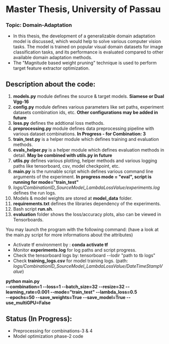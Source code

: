 
# Master Thesis, University of Passau
### Topic: Domain-Adaptation
- In this thesis, the development of a generalizable domain adaptation model is discussed, which would help to solve various computer vision tasks. The model is trained on popular visual domain datasets for image classification tasks, and its performance is evaluated compared to other available domain adaptation methods.
-  The "Magnitude based weight pruning" technique is used to perform target feature extractor optimization.

## Description about the code: 
1.  **models.py** module defines the source & target models. **Siamese or Dual Vgg-16**
2.  **config.py** module defines various parameters like set paths, experiment datasets combination ids, etc. **Other configurations may be added in future**
3.  **loss.py** defines the addtional loss methods.
4.  **preprocessing.py** module defines data preprocessing pipeline with various dataset combinations. **In Progress - for Combination: 3**
5. **train_test.py** is a helper module which defines training and evaluation methods.
6. **evals_helper.py** is a helper module which defines evaluation methods in detail. **May be combined with utils.py in future**
7. **utlis.py** defines various plotting, helper methods and various logging paths like tensorboard, csv, model checkpoint, etc.
8. **main.py** is the runnable script which defines various command line arguments of the experiment. **In progress mode = "eval", script is running for mode="train_test"**
9. *logs/CombinationID_SourceModel_LambdaLossValue/experiments.log* defines the run logs.
10. Models & model weights are stored at **model_data** folder.
11. **requirements.txt** defines the libraries dependency of the experiments.
12. Bash script **run.sh**.
13. **evaluation** folder shows the loss/accuracy plots, also can be viewed in Tensorboards.

You may launch the program with the following command: (have a look at the main.py script for more informations about the attributes)

- Activate tf environment by : **conda activate tf**
-  Monitor **experiments.log** for log paths and script progress.
- Check the tensorboard logs by: tensorboard --lodir "path to  tb logs"
- Check **training_logs.csv** for model training logs. (path: *logs/CombinationID_SourceModel_LambdaLossValue/DateTimeStampValue*)


**python main.py  
--combination=1
--loss=1
--batch_size=32 
--resize=32
--learning_rate=0.001
--mode="train_test"
--lambda_loss=0.5  
--epochs=50
--save_weights=True
--save_model=True 
--use_multiGPU=False**

## Status (In Progress):
  - Preprocessing for combinations-3 & 4
  - Model optimization phase-2 code
